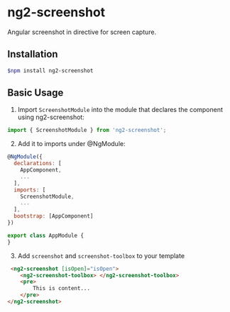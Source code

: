 ng2-screenshot
===

Angular screenshot in directive for screen capture.


## Installation

```sh
$npm install ng2-screenshot
```

## Basic Usage

1. Import `ScreenshotModule` into the module that declares the component using ng2-screenshot:

```javascript
import { ScreenshotModule } from 'ng2-screenshot';
```

2. Add it to imports under @NgModule:

```javascript
@NgModule({
  declarations: [
    AppComponent,
    ...
  ],
  imports: [
    ScreenshotModule,
    ...
  ],
  bootstrap: [AppComponent]
})

export class AppModule {
}
```

3. Add `screenshot` and `screenshot-toolbox` to your template

```html
 <ng2-screenshot [isOpen]="isOpen">
    <ng2-screenshot-toolbox> </ng2-screenshot-toolbox>
    <pre>
        This is content...
    </pre>
</ng2-screenshot>
```
